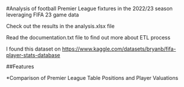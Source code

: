 #Analysis of football Premier League fixtures in the 2022/23 season leveraging FIFA 23 game data

Check out the results in the analysis.xlsx file

Read the documentation.txt file to find out more about ETL process

I found this dataset on https://www.kaggle.com/datasets/bryanb/fifa-player-stats-database

##Features

*Comparison of Premier League Table Positions and Player Valuations

